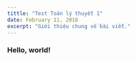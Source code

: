 ```yaml
---
tittle: "Test Toán lý thuyết 1"
date: February 11, 2018
excerpt: "Giới thiệu chung về bài viết." 
---
```


### Hello, world!
